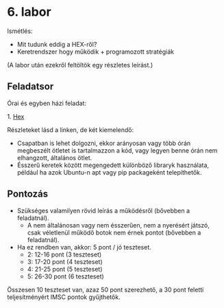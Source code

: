 # 6\. labor

Ismétlés:

- Mit tudunk eddig a HEX-ről?
- Keretrendszer hogy működik + programozott stratégiák

(A labor után ezekről feltöltök egy részletes leírást.)

## Feladatsor

Órai és egyben házi feladat:

1\. [Hex](./hf1-hex)

Részleteket lásd a linken, de két kiemelendő:

- Csapatban is lehet dolgozni, ekkor arányosan vagy több órán megbeszélt ötletet is tartalmazzon a kód, vagy legyen benne órán nem elhangzott, általános ötlet.
- Ésszerű keretek között megengedett különböző libraryk használata, például ha azok Ubuntu-n apt vagy pip packageként telepíthetők.

## Pontozás

- Szükséges valamilyen rövid leírás a működésről (bővebben a feladatnál).
  - A nem általánosan vagy nem ésszerűen, nem a nyerésért játszó, csak véletlenül működő botok nem érnek pontot (bővebben a feladatnál).
- Ha ez rendben van, akkor: 5 pont / jó teszteset.
  - 2: 12-16 pont (3 teszteset)
  - 3: 17-20 pont (4 teszteset)
  - 4: 21-25 pont (5 teszteset)
  - 5: 26-30 pont (6 teszteset)

Összesen 10 teszteset van, azaz 50 pont szerezhető, a 30 pont feletti teljesítményért IMSC pontok gyűjthetők.
